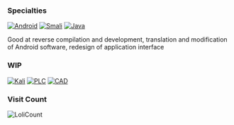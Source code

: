 ### Specialties

[![Android](https://img.shields.io/badge/-Android-3DDC84?style=flat&logo=Android&logoColor=white)](#)
[![Smali](https://img.shields.io/badge/-Smali-7F52FF?style=flat&logo=&logoColor=white)](#)
[![Java](https://img.shields.io/badge/-Java-007396?style=flat&logo=java&logoColor=white)](#)

Good at reverse compilation and development, translation and modification of Android software, redesign of application interface

### WIP
[![Kali](https://img.shields.io/badge/-Kali-3986F5?style=flat&logo=&logoColor=white)](#)
[![PLC](https://img.shields.io/badge/-PLC-CE93D8?style=flat&logo=&logoColor=white)](#)
[![CAD](https://img.shields.io/badge/-CAD-FFB74D?style=flat&logo=&logoColor=white)](#)

### Visit Count
![LoliCount](https://count.getloli.com/get/@PatrickAlex2019?theme=asoul)
